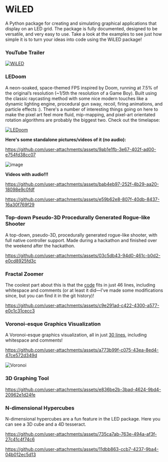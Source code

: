 # WiLED

A Python package for creating and simulating graphical applications that display on an LED grid. The package is fully documented, designed to be versatile, and very easy to use. Take a look at the examples to see just how simple it is to turn your ideas into code using the WiLED package!

### YouTube Trailer
[![WiLED](https://i.imgur.com/0CPYuYF.png)](https://www.youtube.com/watch?v=WWUICMdFa3I)

### LEDoom
A neon-soaked, space-themed FPS inspired by Doom, running at 7.5% of the original’s resolution (~1/5th the resolution of a Game Boy). Built using the classic raycasting method with some nice modern touches like a dynamic lighting engine, procedural gun sway, recoil, firing animations, and particle effects :). There's a number of interesting things going on here to make the pixel art feel more fluid, mip-mapping, and pixel-art orientated rotation algorithms are probably the biggest two. Check out the timelapse:

[![LEDoom](https://github.com/user-attachments/assets/f0129474-ba5a-4e15-8ce9-ca6f1acf230d)](https://www.youtube.com/watch?v=P3i4fNi8Vm4)

**Here's some standalone pictures/videos of it (no audio):**

https://github.com/user-attachments/assets/9ab1e1fb-3e67-402f-ad00-e754fd38cc07

![image](https://github.com/user-attachments/assets/0b9d62ef-0c5f-4454-bc2c-b0fc3b92d9c9)


**Videos with audio!!!**

https://github.com/user-attachments/assets/bab4eb97-252f-4b29-aa20-18098e9c0fdf

https://github.com/user-attachments/assets/e59b62e8-807f-40db-8437-16a30f769f29

### Top-down Pseudo-3D Procedurally Generated Rogue-like Shooter
A top-down, pseudo-3D, procedurally generated rogue-like shooter, with full native controller support. Made during a hackathon and finished over the weekend after the hackathon.

https://github.com/user-attachments/assets/03c5db43-94d0-461c-b0d2-e0cd8925fd3c

### Fractal Zoomer
The coolest part about this is that the [code](https://raw.githubusercontent.com/sekaha/LED/refs/heads/main/Examples/fractal.py) fits in just 46 lines, including whitespace and comments (or at least it did—I've made some modifications since, but you can find it in the git history)!

https://github.com/user-attachments/assets/c9e291ad-c422-4300-a577-e0c1c31cecc3

### Voronoi-esque Graphics Visualization
A Voronoi-esque graphics visualization, all in just [30 lines](https://github.com/sekaha/LED/blob/main/Examples/crystals.py), including whitespace and comments!

https://github.com/user-attachments/assets/a773b99f-c075-43ea-8ed4-47ce572d349d  

![Voronoi](https://user-images.githubusercontent.com/22718210/164121674-fb5c522a-1240-46e9-967c-c2679257c367.jpg)

### 3D Graphing Tool

https://github.com/user-attachments/assets/e836be2b-3bad-4624-9bd4-20962e1d24fe

### N-dimensional Hypercubes
N-dimensional hypercubes are a fun feature in the LED package. Here you can see a 3D cube and a 4D tesseract.

https://github.com/user-attachments/assets/735ca7ab-763e-494a-af3f-27c41c4f74c6

https://github.com/user-attachments/assets/11dbb863-ccb7-4237-9ba4-04b012ec5d13
